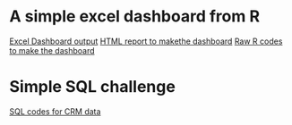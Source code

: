 # A simple excel dashboard from R 
[Excel Dashboard output](https://github.com/lt2710/Pet-projects/blob/master/r-to-excel/workbook-from-r.xlsx)
[HTML report to makethe dashboard](https://github.com/lt2710/Pet-projects/blob/master/r-to-excel/make-excel-report.html)
[Raw R codes to make the dashboard](https://github.com/lt2710/Pet-projects/blob/master/r-to-excel/make-excel-codes.R)

# Simple SQL challenge
[SQL codes for CRM data](https://github.com/lt2710/Pet-projects/blob/master/r-to-excel/crm-analysis.sql)
